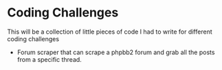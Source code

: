 # Coding Challenges
This will be a collection of little pieces of code I had to write for different coding challenges

* Forum scraper that can scrape a phpbb2 forum and grab all the posts from a specific thread. 